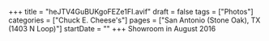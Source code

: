 +++
title = "heJTV4GuBUKgoFEZe1FI.avif"
draft = false
tags = ["Photos"]
categories = ["Chuck E. Cheese's"]
pages = ["San Antonio (Stone Oak), TX (1403 N Loop)"]
startDate = ""
+++
Showroom in August 2016
